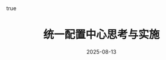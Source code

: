 ---
title: "统一配置中心思考与实施"
author: ""
authorAvatarPath: ""
date: "2025-08-13"
summary: ""
description: ""
toc: true
readTime: false
autonumber: false
math: true
tags: ["github"]
showTags: false
hideBackToTop: false
fediverse: "liangliang.too@gmail.com"
draft: false
---